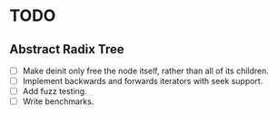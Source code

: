 # TODO

## Abstract Radix Tree

- [ ] Make deinit only free the node itself, rather than all of its children.
- [ ] Implement backwards and forwards iterators with seek support.
- [ ] Add fuzz testing.
- [ ] Write benchmarks.
